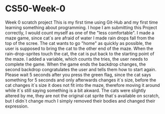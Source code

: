 # CS50-Week-0
Week 0 scratch project
This is my first time using Git-Hub and my first time learning something about programming. I hope I am submitting this Project correctly, I would count myself as one of the "less comfortable". 
I made a maze game, since cat´s are afraid of water I made rain drops fall from the top of the scree. The cat wants to go "home" as quickly as possible, the user is supposed to bring the cat to the other end of the maze. When the rain-drop-sprites touch the cat, the cat is put back to the starting point of the maze. I added a variable, which counts the tries, the user needs to complete the game. When the game ends the backdrop changes, the second backdrop congratulates the user and tells them how to start again. Please wait 5 seconds after you press the green flag, since the cat says something for 5 seconds and only afterwards changes it´s size, before the cat changes it´s size it does not fit into the maze, therefore moving it around while it´s still saying something is a bit akward. The cats were slightly altered by me, they are not the original cat sprite that´s available on scratch, but I didn´t change much I simply removed their bodies and changed their expression.
